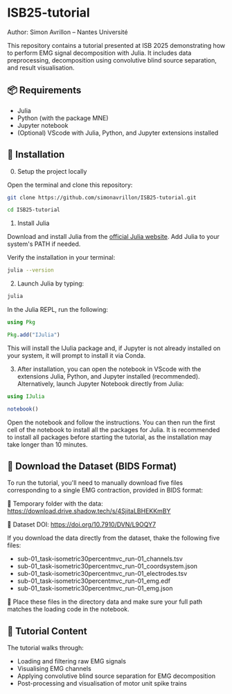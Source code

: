 # ISB25-tutorial
Author: Simon Avrillon – Nantes Université

This repository contains a tutorial presented at ISB 2025 demonstrating how to perform EMG signal decomposition with Julia. It includes data preprocessing, decomposition using convolutive blind source separation, and result visualisation.

## 📦 Requirements

- Julia
- Python (with the package MNE)
- Jupyter notebook
- (Optional) VScode with Julia, Python, and Jupyter extensions installed

## 🔧 Installation
0. Setup the project locally

Open the terminal and clone this repository:

```bash
git clone https://github.com/simonavrillon/ISB25-tutorial.git
```
```bash
cd ISB25-tutorial
```

1. Install Julia

Download and install Julia from the [official Julia website](https://julialang.org/downloads/). Add Julia to your system's PATH if needed.

Verify the installation in your terminal:

```bash
julia --version
```

2. Launch Julia by typing:

```bash
julia
```

In the Julia REPL, run the following:

```julia
using Pkg
```
```julia
Pkg.add("IJulia")
```
This will install the IJulia package and, if Jupyter is not already installed on your system, it will prompt to install it via Conda.

3. After installation, you can open the notebook in VScode with the extensions Julia, Python, and Jupyter installed (recommended). Alternatively, launch Jupyter Notebook directly from Julia:

```julia
using IJulia
```
```julia
notebook()
```
Open the notebook and follow the instructions. You can then run the first cell of the notebook to install all the packages for Julia. It is recommended to install all packages before starting the tutorial, as the installation may take longer than 10 minutes.

## 📂 Download the Dataset (BIDS Format)

To run the tutorial, you'll need to manually download five files corresponding to a single EMG contraction, provided in BIDS format:

🔗 Temporary folder with the data: https://download.drive.shadow.tech/s/4SjitaLBHEKKmBY

🔗 Dataset DOI: https://doi.org/10.7910/DVN/L9OQY7

If you download the data directly from the dataset, thake the following five files:

- sub-01_task-isometric30percentmvc_run-01_channels.tsv
- sub-01_task-isometric30percentmvc_run-01_coordsystem.json
- sub-01_task-isometric30percentmvc_run-01_electrodes.tsv
- sub-01_task-isometric30percentmvc_run-01_emg.edf
- sub-01_task-isometric30percentmvc_run-01_emg.json

📁 Place these files in the directory data and make sure your full path matches the loading code in the notebook.

## 🧠 Tutorial Content

The tutorial walks through:

- Loading and filtering raw EMG signals
- Visualising EMG channels
- Applying convolutive blind source separation for EMG decomposition
- Post-processing and visualisation of motor unit spike trains
